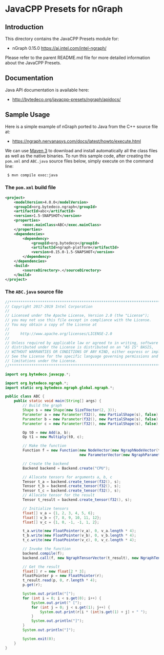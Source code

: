 JavaCPP Presets for nGraph
==========================

Introduction
------------
This directory contains the JavaCPP Presets module for:

 * nGraph 0.15.0  https://ai.intel.com/intel-ngraph/

Please refer to the parent README.md file for more detailed information about the JavaCPP Presets.


Documentation
-------------
Java API documentation is available here:

 * http://bytedeco.org/javacpp-presets/ngraph/apidocs/


Sample Usage
------------
Here is a simple example of nGraph ported to Java from the C++ source file at:

 * https://ngraph.nervanasys.com/docs/latest/howto/execute.html

We can use [Maven 3](http://maven.apache.org/) to download and install automatically all the class files as well as the native binaries. To run this sample code, after creating the `pom.xml` and `ABC.java` source files below, simply execute on the command line:
```bash
 $ mvn compile exec:java
```

### The `pom.xml` build file
```xml
<project>
    <modelVersion>4.0.0</modelVersion>
    <groupId>org.bytedeco.ngraph</groupId>
    <artifactId>abc</artifactId>
    <version>1.5-SNAPSHOT</version>
    <properties>
        <exec.mainClass>ABC</exec.mainClass>
    </properties>
    <dependencies>
        <dependency>
            <groupId>org.bytedeco</groupId>
            <artifactId>ngraph-platform</artifactId>
            <version>0.15.0-1.5-SNAPSHOT</version>
        </dependency>
    </dependencies>
    <build>
        <sourceDirectory>.</sourceDirectory>
    </build>
</project>
```

### The `ABC.java` source file
```java
//*****************************************************************************
// Copyright 2017-2019 Intel Corporation
//
// Licensed under the Apache License, Version 2.0 (the "License");
// you may not use this file except in compliance with the License.
// You may obtain a copy of the License at
//
//     http://www.apache.org/licenses/LICENSE-2.0
//
// Unless required by applicable law or agreed to in writing, software
// distributed under the License is distributed on an "AS IS" BASIS,
// WITHOUT WARRANTIES OR CONDITIONS OF ANY KIND, either express or implied.
// See the License for the specific language governing permissions and
// limitations under the License.
//*****************************************************************************

import org.bytedeco.javacpp.*;

import org.bytedeco.ngraph.*;
import static org.bytedeco.ngraph.global.ngraph.*;

public class ABC {
    public static void main(String[] args) {
        // Build the graph
        Shape s = new Shape(new SizeTVector(2, 3));
        Parameter a = new Parameter(f32(), new PartialShape(s), false);
        Parameter b = new Parameter(f32(), new PartialShape(s), false);
        Parameter c = new Parameter(f32(), new PartialShape(s), false);

        Op t0 = new Add(a, b);
        Op t1 = new Multiply(t0, c);

        // Make the function
        Function f = new Function(new NodeVector(new NgraphNodeVector(t1)),
                                  new ParameterVector(new NgraphParameterVector(a, b, c)));

        // Create the backend
        Backend backend = Backend.create("CPU");

        // Allocate tensors for arguments a, b, c
        Tensor t_a = backend.create_tensor(f32(), s);
        Tensor t_b = backend.create_tensor(f32(), s);
        Tensor t_c = backend.create_tensor(f32(), s);
        // Allocate tensor for the result
        Tensor t_result = backend.create_tensor(f32(), s);

        // Initialize tensors
        float[] v_a = {1, 2, 3, 4, 5, 6};
        float[] v_b = {7, 8, 9, 10, 11, 12};
        float[] v_c = {1, 0, -1, -1, 1, 2};

        t_a.write(new FloatPointer(v_a), 0, v_a.length * 4);
        t_b.write(new FloatPointer(v_b), 0, v_b.length * 4);
        t_c.write(new FloatPointer(v_c), 0, v_c.length * 4);

        // Invoke the function
        backend.compile(f);
        backend.call(f, new NgraphTensorVector(t_result), new NgraphTensorVector(t_a, t_b, t_c));

        // Get the result
        float[] r = new float[2 * 3];
        FloatPointer p = new FloatPointer(r);
        t_result.read(p, 0, r.length * 4);
        p.get(r);

        System.out.println("[");
        for (int i = 0; i < s.get(0); i++) {
            System.out.print(" [");
            for (int j = 0; j < s.get(1); j++) {
                System.out.print(r[i * (int)s.get(1) + j] + " ");
            }
            System.out.println("]");
        }
        System.out.println("]");

        System.exit(0);
    }
}
```
